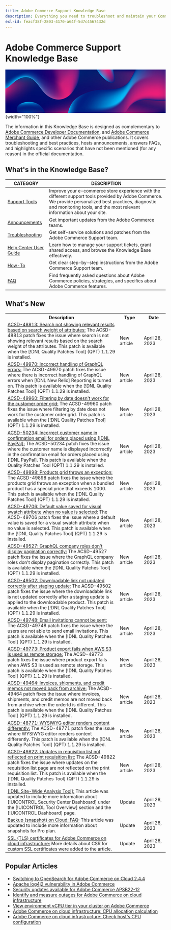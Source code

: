 ```yaml
---
title: Adobe Commerce Support Knowledge Base
description: Everything you need to troubleshoot and maintain your Commerce store.
exl-id: feacf38f-2803-4170-a64f-5d7c4567432d
---
```

# Adobe Commerce Support Knowledge Base

![Knowledge Base homepage](../help/assets/knowledge-base-home-page-cover.jpg){width="100%"}

The information in this Knowledge Base is designed as complementary to [Adobe Commerce Developer Documentation](https://developer.adobe.com/commerce/docs), and [Adobe Commerce Merchant Guide](https://experienceleague.adobe.com/docs/commerce-admin/user-guides/home.html), and other Adobe Commerce publications. It covers troubleshooting and best practices, hosts announcements, answers FAQs, and highlights specific scenarios that have not been mentioned (for any reason) in the official documentation.

## What's in the Knowledge Base?

| CATEGORY | DESCRIPTION | 
| --- | --- |
| [Support Tools](/help/support-tools/overview.md) | Improve your e-commerce store experience with the different support tools provided by Adobe Commerce. We provide personalized best practices, diagnostic and monitoring tools, and the most relevant information about your site. |
| [Announcements](/help/announcements/overview.md) | Get important updates from the Adobe Commerce teams. |
| [Troubleshooting](/help/troubleshooting/overview.md) | Get self-service solutions and patches from the Adobe Commerce Support team. |
| [Help Center User Guide](/help/help-center-guide/help-center/magento-help-center-user-guide.md) | Learn how to manage your support tickets, grant shared access, and browse the Knowledge Base effectively. |
| [How-To](/help/how-to/overview.md) | Get clear step-by-step instructions from the Adobe Commerce Support team. |
| [FAQ](/help/faq/overview.md) | Find frequently asked questions about Adobe Commerce policies, strategies, and specifics about Adobe Commerce features. | 

## What's New

<table style="width:100%">
  <tr>
    <th style="width:70%">Description</th>
    <th style="width:15%">Type</th>
    <th style="width:15%">Date</th>
  </tr>

 <tr>
    <td>
    <a href = "https://experienceleague.adobe.com/docs/commerce-knowledge-base/kb/support-tools/patches/v1-1-29/acsd-48813-search-not-showing-relevant-results-based-on-search-weight-of-attributes.html">ACSD-48813: Search not showing relevant results based on search weight of attributes:</a> The ACSD-48813 patch fixes the issue where search is not showing relevant results based on the search weight of the attributes. This patch is available when the [!DNL Quality Patches Tool] (QPT) 1.1.29 is installed.
    </td>
    <td>New article</td>
    <td> April 28, 2023</td>
  </tr>

  <tr>
    <td>
    <a href = "https://experienceleague.adobe.com/docs/commerce-knowledge-base/kb/support-tools/patches/v1-1-29/acsd-49970-incorrect-handling-of-graphql-errors.html">ACSD-49970: Incorrect handling of GraphQL errors:</a> The ACSD-49970 patch fixes the issue where there is incorrect handling of GraphQL errors when [!DNL New Relic] Reporting is turned on. This patch is available when the [!DNL Quality Patches Tool] (QPT) 1.1.29 is installed.
    </td>
    <td>New article</td>
    <td>April 28, 2023</td>
  </tr>

  <tr>
    <td>
    <a href="https://experienceleague.adobe.com/docs/commerce-knowledge-base/kb/support-tools/patches/v1-1-29/acsd-49960-filtering-by-date-does-not-work-for-customer-order-grid.html">ACSD-49960: Filtering by date doesn't work for the customer order grid:</a> The ACSD-49960 patch fixes the issue where filtering by date does not work for the customer order grid. This patch is available when the [!DNL Quality Patches Tool] (QPT) 1.1.29 is installed.
    </td>
    <td>New article</td>
    <td>April 28, 2023</td>
  </tr>

  <tr>
    <td>
    <a href="https://experienceleague.adobe.com/docs/commerce-knowledge-base/kb/support-tools/patches/v1-1-29/acsd-50234-incorrect-customer-name-in-confirmation-email-for-orders-placed-with-paypal.html">ACSD-50234: Incorrect customer name in confirmation email for orders placed using [!DNL PayPal]:</a> The ACSD-50234 patch fixes the issue where the customer name is displayed incorrectly in the confirmation email for orders placed using [!DNL PayPal]. This patch is available when the Quality Patches Tool (QPT) 1.1.29 is installed.
    </td>
    <td> New article </td>
    <td> April 28, 2023</td>
 </tr>

  <tr>
    <td>
    <a href="https://experienceleague.adobe.com/docs/commerce-knowledge-base/kb/support-tools/patches/v1-1-29/acsd-49898-products-grid-throws-exception-when-special-price-of-bundled-product-exceeds-1000.html">ACSD-49898: Products grid throws an exception:</a> The ACSD-49898 patch fixes the issue where the products grid throws an exception when a bundled product has a special price that exceeds 1000. This patch is available when the [!DNL Quality Patches Tool] (QPT) 1.1.29 is installed.
    </td>
    <td>New article</td>
    <td>April 28, 2023</td>
  </tr>

  <tr>
    <td>
    <a href="https://experienceleague.adobe.com/docs/commerce-knowledge-base/kb/support-tools/patches/v1-1-29/acsd-49706-default-value-saved-for-visual-swatch-attribute-when-no-value-is-selected.html">ACSD-49706: Default value saved for visual swatch attribute when no value is selected:</a> The ACSD-49706 patch fixes the issue where a default value is saved for a visual swatch attribute when no value is selected. This patch is available when the [!DNL Quality Patches Tool] (QPT) 1.1.29 is installed.
    </td>
    <td>New article</td>
    <td>April 28, 2023</td>
  </tr>
  
  <tr>
    <td>
    <a href="https://experienceleague.adobe.com/docs/commerce-knowledge-base/kb/support-tools/patches/v1-1-29/acsd-49527-graphql-company-roles-dont-display-pagination-correctly.html">ACSD-49527: GraphQL company roles don't display pagination correctly:</a> The ACSD-49527 patch fixes the issue where the GraphQL company roles don't display pagination correctly. This patch is available when the [!DNL Quality Patches Tool] (QPT) 1.1.29 is installed.
    </td>
    <td>New article</td>
    <td>April 28, 2023</td>
  </tr>

  <tr>
    <td>
    <a href="https://experienceleague.adobe.com/docs/commerce-knowledge-base/kb/support-tools/patches/v1-1-29/acsd-49502-downloadable-link-not-updated-correctly.html">ACSD-49502: Downloadable link not updated correctly after staging update:</a> The ACSD-49502 patch fixes the issue where the downloadable link is not updated correctly after a staging update is applied to the downloadable product. This patch is available when the [!DNL Quality Patches Tool] (QPT) 1.1.29 is installed.
    </td>
    <td>New article</td>
    <td>April 28, 2023</td>
  </tr>

  <tr>
    <td>
    <a href="https://experienceleague.adobe.com/docs/commerce-knowledge-base/kb/support-tools/patches/v1-1-29/acsd-49748-email-invitations-cannot-be-sent.html">ACSD-49748: Email invitations cannot be sent:</a> The ACSD-49748 patch fixes the issue where the users are not able to send email invitations. This patch is available when the [!DNL Quality Patches Tool] (QPT) 1.1.29 is installed.
    </td>
    <td>New article</td>
    <td>April 28, 2023</td>
  </tr>

  <tr>
    <td>
    <a href="https://experienceleague.adobe.com/docs/commerce-knowledge-base/kb/support-tools/patches/v1-1-29/acsd-49773-product-export-fails-when-aws-s3-is-used-as-remote-storage.html">ACSD-49773: Product export fails when AWS S3 is used as remote storage:</a> The ACSD-49773 patch fixes the issue where product export fails when AWS S3 is used as remote storage. This patch is available when the [!DNL Quality Patches Tool] (QPT) 1.1.29 is installed.
    </td>
    <td>New article</td>
    <td>April 28, 2023</td>
  </tr>

  <tr>
    <td>
    <a href="https://experienceleague.adobe.com/docs/commerce-knowledge-base/kb/support-tools/patches/v1-1-29/acsd-49464-invoices-shipments-credit-memos-not-moved-back-from-archive.html">ACSD-49464: Invoices, shipments, and credit memos not moved back from archive:</a> The ACSD-49464 patch fixes the issue where invoices, shipments, and credit memos are not moved back from archive when the orderId is different. This patch is available when the [!DNL Quality Patches Tool] (QPT) 1.1.29 is installed.
    </td>
    <td>New article</td>
    <td>April 28, 2023</td>
  </tr>

  <tr>
    <td>
    <a href="https://experienceleague.adobe.com/docs/commerce-knowledge-base/kb/support-tools/patches/v1-1-29/acsd-48771-wyswigy-editor-rendering-content-differently.html">ACSD-48771: WYSIWYG editor renders content differently:</a> The ACSD-48771 patch fixes the issue where WYSIWYG editor renders content differently. This patch is available when the [!DNL Quality Patches Tool] (QPT) 1.1.29 is installed.
    </td>
    <td>New article</td>
    <td>April 28, 2023</td>
  </tr>

  <tr>
    <td>
    <a href="https://experienceleague.adobe.com/docs/commerce-knowledge-base/kb/support-tools/patches/v1-1-29/acsd-49822-updates-on-requisition-list-page-not-reflected-on-print.html">ACSD-49822: Updates in requisition list not reflected on print requisition list:</a> The ACSD-49822 patch fixes the issue where updates on the requisition list page are not reflected on the print requisition list. This patch is available when the [!DNL Quality Patches Tool] (QPT) 1.1.29 is installed.
    </td>
    <td>New article</td>
    <td>April 28, 2023</td>
  </tr>

  <tr>
    <td>
    <a href="https://experienceleague.adobe.com/docs/commerce-operations/tools/site-wide-analysis-tool/intro.html">[!DNL Site-Wide Analysis Tool]:</a> This article was updated to include more information about [!UICONTROL Security Center Dashboard] under the [!UICONTROL Tool Overview] section and the [!UICONTROL Dashboard] page.
    </td>
    <td>Update</td>
    <td>April 28, 2023</td>
  </tr>

  <tr>
    <td>
    <a href="https://experienceleague.adobe.com/docs/commerce-knowledge-base/kb/faq/backup-snapshot-on-cloud-faq.html?">Backup (snapshot) on Cloud: FAQ:</a> This article was updated to include more information about snapshots for Pro plan.
    </td>
    <td>Update</td>
    <td>April 28, 2023</td>
  </tr>

  <tr>
    <td>
    <a href="https://experienceleague.adobe.com/docs/commerce-knowledge-base/kb/how-to/ssl-tls-certificates-for-magento-commerce-cloud-faq.html">SSL (TLS) certificates for Adobe Commerce on cloud infrastructure:</a> More details about CSR for custom SSL certificates were added to the article.
    </td>
    <td>Update</td>
    <td>April 28, 2023</td>
  </tr>
</table>

## Popular Articles

* [Switching to OpenSearch for Adobe Commerce on Cloud 2.4.4](/help/announcements/adobe-commerce-announcements/switching-to-opensearch-for-adobe-commerce-on-cloud-2.4.4.md)
* [Apache log4j2 vulnerability in Adobe Commerce](/help/announcements/adobe-commerce-announcements/apache-log4j2-adobe-commerce.md)
* [Security updates available for Adobe Commerce APSB22-12](/help/troubleshooting/known-issues-patches-attached/0-day-vulnerability-patch.md)
* [Identify and measure outages for Adobe Commerce on cloud infrastructure](/help/how-to/general/how-to-identify-outages.md)
* [View environment vCPU tier in your cluster on Adobe Commerce](/help/how-to/general/check-vcpu-using-observation-for-adobe-commerce.md)
* [Adobe Commerce on cloud infrastructure: CPU allocation calculation](/help/how-to/general/magento-commerce-cloud-cpu-allocation-calculation.md)
* [Adobe Commerce on cloud infrastructure: Check host's CPU configuration](/help/how-to/general/magento-commerce-cloud-check-hosts-cpu-configuration.md)
